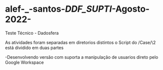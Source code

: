 # alef-_-santos-_DDF_SUPTI_-Agosto-2022-
Teste Técnico - Dadosfera

As atividades foram separadas em diretorios distintos
o Script do /Case/\2 está dividido em duas partes




-Desenvolvendo versão com suporta a manipulação de usuarios direto pelo Google Workspace
